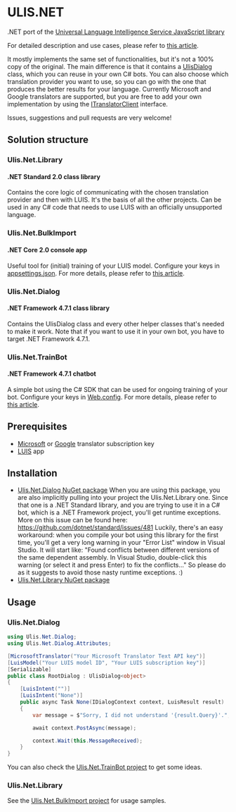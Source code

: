 # ULIS.NET
.NET port of the [Universal Language Intelligence Service JavaScript library](https://github.com/CatalystCode/Universal-Language-Intelligence-Service)

For detailed description and use cases, please refer to [this article](https://www.microsoft.com/developerblog/2017/01/14/building-luis-models-for-unsupported-languages-with-machine-translation/).

It mostly implements the same set of functionalities, but it's not a 100% copy of the original.
The main difference is that it contains a [UlisDialog](https://github.com/peterbozso/ULIS.NET/blob/master/Ulis.Net/Ulis.Net.Dialog/UlisDialog.cs) class, which you can reuse in your own C# bots.
You can also choose which translation provider you want to use, so you can go with the one that produces the better results for your language.
Currently Microsoft and Google translators are supported, but you are free to add your own implementation by using the [ITranslatorClient](https://github.com/peterbozso/ULIS.NET/blob/master/Ulis.Net/Ulis.Net.Library/ITranslatorClient.cs) interface.

Issues, suggestions and pull requests are very welcome!

## Solution structure
### Ulis.Net.Library
#### .NET Standard 2.0 class library
Contains the core logic of communicating with the chosen translation provider and then with LUIS. It's the basis of all the other projects.
Can be used in any C# code that needs to use LUIS with an officially unsupported language.
### Ulis.Net.BulkImport
#### .NET Core 2.0 console app
Useful tool for (initial) training of your LUIS model.
Configure your keys in [appsettings.json](https://github.com/peterbozso/ULIS.NET/blob/master/Ulis.Net/Ulis.Net.BulkImport/appsettings.json).
For more details, please refer to [this article](https://www.microsoft.com/developerblog/2017/01/14/building-luis-models-for-unsupported-languages-with-machine-translation/).
### Ulis.Net.Dialog
#### .NET Framework 4.7.1 class library
Contains the UlisDialog class and every other helper classes that's needed to make it work.
Note that if you want to use it in your own bot, you have to target .NET Framework 4.7.1.
### Ulis.Net.TrainBot
#### .NET Framework 4.7.1 chatbot
A simple bot using the C# SDK that can be used for ongoing training of your bot.
Configure your keys in [Web.config](https://github.com/peterbozso/ULIS.NET/blob/master/Ulis.Net/Ulis.Net.TrainBot/Web.config).
For more details, please refer to [this article](https://www.microsoft.com/developerblog/2017/01/14/building-luis-models-for-unsupported-languages-with-machine-translation/).

## Prerequisites
* [Microsoft](https://azure.microsoft.com/en-us/services/cognitive-services/translator-text-api/) or [Google](https://cloud.google.com/translate/) translator subscription key
* [LUIS](https://www.luis.ai/) app

## Installation
* [Ulis.Net.Dialog NuGet package](https://www.nuget.org/packages/Ulis.Net.Dialog/)
  When you are using this package, you are also implicitly pulling into your project the Ulis.Net.Library one.
  Since that one is a .NET Standard library, and you are trying to use it in a C# bot, which is a .NET Framework project, you'll get runtime exceptions.
  More on this issue can be found here: https://github.com/dotnet/standard/issues/481
  Luckily, there's an easy workaround: when you compile your bot using this library for the first time, you'll get a very long warning in your "Error List" window in Visual Studio.
  It will start like: "Found conflicts between different versions of the same dependent assembly. In Visual Studio, double-click this warning (or select it and press Enter) to fix the conflicts..."
  So please do as it suggests to avoid those nasty runtime exceptions. :)
* [Ulis.Net.Library NuGet package](https://www.nuget.org/packages/Ulis.Net.Library/)

## Usage
### Ulis.Net.Dialog
```csharp
using Ulis.Net.Dialog;
using Ulis.Net.Dialog.Attributes;

[MicrosoftTranslator("Your Microsoft Translator Text API key")]
[LuisModel("Your LUIS model ID", "Your LUIS subscription key")]
[Serializable]
public class RootDialog : UlisDialog<object>
{
    [LuisIntent("")]
    [LuisIntent("None")]
    public async Task None(IDialogContext context, LuisResult result)
    {
        var message = $"Sorry, I did not understand '{result.Query}'.";

        await context.PostAsync(message);

        context.Wait(this.MessageReceived);
    }
}
```
You can also check the [Ulis.Net.TrainBot project](https://github.com/peterbozso/ULIS.NET/blob/master/Ulis.Net/Ulis.Net.TrainBot/Dialogs/RootDialog.cs) to get some ideas.
### Ulis.Net.Library
See the [Ulis.Net.BulkImport project](https://github.com/peterbozso/ULIS.NET/blob/master/Ulis.Net/Ulis.Net.BulkImport/Program.cs) for usage samples.
